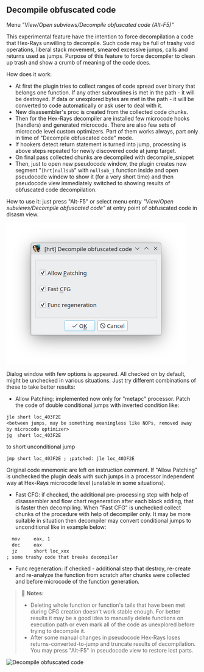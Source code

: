 ## Decompile obfuscated code
Menu *"View/Open subviews/Decompile obfuscated code (Alt-F5)"*

This experimental feature have the intention to force decompilation a code that Hex-Rays unwilling to decompile.
Such code may be full of trashy void operations, liberal stack movement, smeared excessive jumps, calls and returns used as jumps.
Purpose of this feature to force decompiler to clean up trash and show a crumb of meaning of the code does.

How does it work:
 - At first the plugin tries to collect ranges of code spread over binary that belongs one function. 
   If any other subroutines is met in the path - it will be destroyed. If data or unexplored bytes are met in the path - it will be converted to code automatically or ask user to deal with it.
 - New disassembler's proc is created from the collected code chunks.
 - Then for the Hex-Rays decompiler are installed few microcode hooks (handlers) and generated microcode. 
   There are also few sets of microcode level custom optimizers. Part of them works always, part only in time of "Decompile obfuscated code" mode.
 - If hookers detect return statement is turned into jump, processing is above steps repeated for newly discovered code at jump target.
 - On final pass collected chunks are decompiled with decompile_snippet
 - Then, just to open new pseudocode window, the plugin creates new segment "`[hrt]nullsub`" with `nullsub_1` function inside and open pseudocode window to show it
   (for a very short time) and then pseudocode view immediately switched to showing results of obfuscated code decompilation.
 
How to use it: just press "Alt-F5" or select menu entry *"View/Open subviews/Decompile obfuscated code"* at entry point of obfuscated code in disasm view.

![Decompile obfuscated code modes](deob-dlg.png)

Dialog window with few options is appeared. All checked on by default, might be unchecked in various situations. Just try different combinations of these to take better results:
 - Allow Patching: implemented now only for "metapc" processor. Patch the code of double conditional jumps with inverted condition like:
```
jle short loc_403F2E
<between jumps, may be something meaningless like NOPs, removed away by microcode optimizer>
jg  short loc_403F2E
```
to short unconditional jump
```
jmp short loc_403F2E ; ;patched: jle loc_403F2E
```
Original code mnemonic are left on instruction comment. If "Allow Patching" is unchecked the plugin deals with such jumps in a processor independent way at Hex-Rays microcode level (unstable in some situations).
 - Fast CFG: if checked, the additional pre-processing step with help of disassembler and flow chart regeneration after each block adding, that is faster then decompiling.
   When "Fast CFG" is unchecked collect chunks of the procedure with help of decompiler only.
   It may be more suitable in situation then decompiler may convert conditional jumps to unconditional like in example below:
```
  mov     eax, 1
  dec     eax
  jz      short loc_xxx
; some trashy code that breaks decompiler
```
 - Func regeneration: if checked - additional step that destroy, re-create and re-analyze the function from scratch after chunks were collected and before microcode of the function generation.

>📝 **Notes:** 
> - Deleting whole function or function's tails that have been met during CFG creation doesn't work stable enough.
>   For better results it may be a good idea to manually delete functions on execution path or even mark all of the code as unexplored before trying to decompile it.
> - After some manual changes in pseudocode Hex-Rays loses returns-converted-to-jump and truncate results of decompilation. You may press "Alt-F5" in pseudocode view to restore lost parts.

![Decompile obfuscated code](deob.gif)
